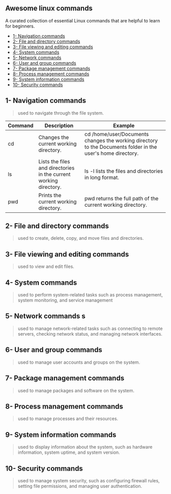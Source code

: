 ## Awesome linux commands

A curated collection of essential Linux commands that are helpful to learn for beginners.

- [1- Navigation commands](#section1) 
- [2- File and directory commands](#section2)
- [3- File viewing and editing commands](#section3)
- [4- System commands](#section4)
- [5- Network commands](#section5)
- [6- User and group commands](#section6)
- [7- Package management commands](#section7)
- [8- Process management commands](#section8)
- [9- System information commands](#section9)
- [10- Security commands](#section10)

<h2 id="section1">1- Navigation commands</h2>

> used to navigate through the file system.

| Command | Description                                                       | Example                                                                                                     |
|---------|-------------------------------------------------------------------|-------------------------------------------------------------------------------------------------------------|
| cd      | Changes the current working directory.                            | cd /home/user/Documents changes the working directory to the Documents folder in the user's home directory. |
| ls      | Lists the files and directories in the current working directory. | ls -l lists the files and directories in long format.                                                       |
| pwd     | Prints the current working directory.                             | pwd returns the full path of the current working directory.                                                 |


<h2 id="section2">2- File and directory commands</h2>

> used to create, delete, copy, and move files and directories.

<h2 id="section3">3- File viewing and editing commands</h2>

> used to view and edit files.

<h2 id="section4">4- System commands</h2>

> used to perform system-related tasks such as process management, system monitoring, and service management

<h2 id="section5">5- Network commands s</h2>

> used to manage network-related tasks such as connecting to remote servers, checking network status, and managing network interfaces.

<h2 id="section6">6- User and group commands</h2>

> used to manage user accounts and groups on the system.

<h2 id="section7">7- Package management commands</h2>

> used to manage packages and software on the system.

<h2 id="section8">8- Process management commands </h2>

> used to manage processes and their resources.

<h2 id="section9">9- System information commands</h2>

> used to display information about the system, such as hardware information, system uptime, and system version.

<h2>10- Security commands</h2>

> used to manage system security, such as configuring firewall rules, setting file permissions, and managing user authentication.
